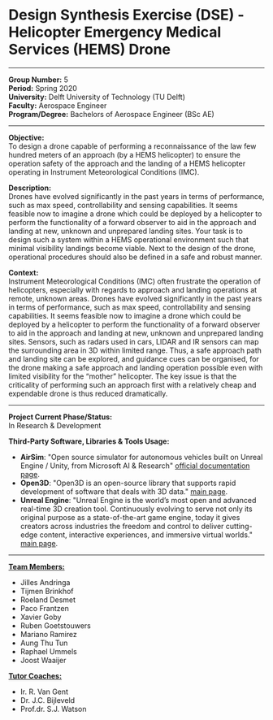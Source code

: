 # Design Synthesis Exercise (DSE) - Helicopter Emergency Medical Services (HEMS) Drone

***
**Group Number:** 5     
**Period:** Spring 2020     
**University:** Delft University of Technology (TU Delft)   
**Faculty:** Aerospace Engineer    
**Program/Degree:** Bachelors of Aerospace Engineer (BSc AE)

---

**Objective:**     
To design a drone capable of performing a reconnaissance of the law few hundred meters of an approach 
(by a HEMS helicopter) to ensure the operation safety of the approach and the landing of a HEMS helicopter
operating in Instrument Meteorological Conditions (IMC).        


**Description:**    
Drones have evolved significantly in the past years in terms of performance, such as max speed, controllability 
and sensing capabilities. It seems feasible now to imagine a drone which could be deployed by a helicopter to 
perform the functionality of a forward observer to aid in the approach and landing at new, unknown and 
unprepared landing sites. Your task is to design such a system within a HEMS operational environment such that 
minimal visibility landings become viable. Next to the design of the drone, operational procedures should also 
be defined in a safe and robust manner.     

**Context:**    
Instrument Meteorological Conditions (IMC) often frustrate the operation of helicopters, especially with 
regards to approach and landing operations at remote, unknown areas. Drones have evolved significantly in 
the past years in terms of performance, such as max speed, controllability and sensing capabilities. It seems 
feasible now to imagine a drone which could be deployed by a helicopter to perform the functionality of a 
forward observer to aid in the approach and landing at new, unknown and unprepared landing sites. Sensors, such 
as radars used in cars, LIDAR and IR sensors can map the surrounding area in 3D within limited range. Thus, a 
safe approach path and landing site can be explored, and guidance cues can be organised, for the drone making 
a safe approach and landing operation possible even with limited visibility for the “mother” helicopter. The 
key issue is that the criticality of performing such an approach first with a relatively cheap and expendable 
drone is thus reduced dramatically.

***     

**Project Current Phase/Status:**   
In Research & Development  

**Third-Party Software, Libraries & Tools Usage:**
- **AirSim**: "Open source simulator for autonomous vehicles built on 
Unreal Engine / Unity, from Microsoft AI & Research"
[official documentation page](https://microsoft.github.io/AirSim/).
- **Open3D**: "Open3D is an open-source library that supports rapid 
development of software that deals with 3D data." [main page](http://www.open3d.org/).
- **Unreal Engine**: "Unreal Engine is the world’s most open and advanced real-time 3D creation tool. 
Continuously evolving to serve not only its original purpose as a state-of-the-art game 
engine, today it gives creators across industries the freedom and control to deliver cutting-edge 
content, interactive experiences, and immersive virtual worlds." [main page](https://www.unrealengine.com/en-US/?sessionInvalidated=true).

***


<ins>**Team Members:**</ins>    
- Jilles Andringa
- Tijmen Brinkhof
- Roeland Desmet
- Paco Frantzen
- Xavier Goby
- Ruben Goetstouwers
- Mariano Ramirez
- Aung Thu Tun
- Raphael Ummels
- Joost Waaijer

<ins>**Tutor Coaches:**</ins>   
- Ir. R. Van Gent   
- Dr. J.C. Bijleveld      
- Prof.dr. S.J. Watson   


